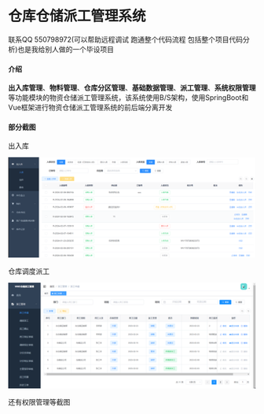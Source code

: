 # 仓库仓储派工管理系统

联系QQ 550798972(可以帮助远程调试 跑通整个代码流程 包括整个项目代码分析)也是我给别人做的一个毕设项目

#### 介绍

**出入库管理**、**物料管理**、**仓库分区管理**、**基础数据管理**、**派工管理**、**系统权限管理**等功能模块的物资仓储派工管理系统，该系统使用B/S架构，使用SpringBoot和Vue框架进行物资仓储派工管理系统的前后端分离开发

#### 部分截图
出入库

![70758416519](img\1707584165193.png)



仓库调度派工

![img](img\2.png)





还有权限管理等截图 